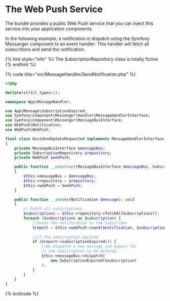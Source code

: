 # The Web Push Service

The bundle provides a public Web Push service that you can inject this service into your application components.

In the following example, a notification is dispatch using the Symfony Messanger component to an event handler. This handler will fetch all subscritions and send the notification.

{% hint style="info" %}
The SubscriptionRepository class is totally fictive
{% endhint %}

{% code title="src/MessageHandler/SendNotification.php" %}
```php
<?php

declare(strict_types=1);

namespace App\MessageHandler;

use App\Message\SubscriptionExpired;
use Symfony\Component\Messenger\Handler\MessageHandlerInterface;
use Symfony\Component\Messenger\MessageBusInterface;
use WebPush\Notification;
use WebPush\WebPush;

final class DividendUpdateRequested implements MessageHandlerInterface
{
    private MessageBusInterface $messageBus;
    private SubscriptionRepository $repository;
    private WebPush $webPush;

    public function __construct(MessageBusInterface $messageBus, SubscriptionRepository $repository, WebPush $webPush)
    {
        $this->messageBus = $messageBus;
        $this->repository = $repository;
        $this->webPush = $webPush;
    }

    public function __invoke(Notification $message): void
    {
        // Fetch all subscriptions
        $subscriptions = $this->repository->fetchAllSubscriptions();
        foreach ($subscriptions as $subscription) {
            //Sends the notification to the subscriber
            $report = $this->webPush->send($notification, $subscription);
            
            //If the subscription expired
            if ($report->subscriptionExpired()) {
                //We dispatch a new message and expect for
                // the subscription to be deleted
                $this->messageBus->dispatch(
                    new SubscriptionExpired($subscription)
                );
            }
        }
    }
}

```
{% endcode %}

